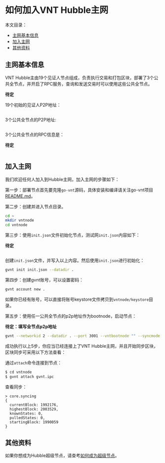 # 如何加入VNT Hubble主网

本文目录：
- [主网基本信息](#主网基本信息)
- [加入主网](#加入主网)
- [其他资料](#其他资料)


## 主网基本信息
VNT Hubble主由19个见证人节点组成，负责执行交易和打包区块，部署了3个公共全节点，并开启了RPC服务，查询和发送交易时可以使用这些公共全节点。

**待定**

19个初始的见证人P2P地址：
```
```

3个公共全节点的P2P地址:
```
```

3个公共全节点的RPC信息是：

**待定**
```
```

## 加入主网

我们欢迎任何人加入到Hubble主网，加入主网的步骤如下：

第一步：部署节点首先要克隆`go-vnt`源码，具体安装和编译请关注go-vnt项目[README.md](<https://github.com/vntchain/go-vnt#%E4%BB%8E%E6%BA%90%E7%A0%81%E5%AE%89%E8%A3%85gvnt>)。

第二步：创建并进入节点目录。

```bash
cd ~
mkdir vntnode
cd vntnode
```

第三步：使用`init.json`文件初始化节点，测试网`init.json`内容如下：

**待定**
```json
```

创建`init.json`文件，并写入以上内容。然后使用`init.json`进行初始化：

```bash
gvnt init init.json --datadir .
```

第四步：创建gvnt账号，可以设置密码：

```bash
gvnt account new .
```

如果你已经有账号，可以直接将账号keystore文件拷贝到`vntnode/keystore`目录。

第五步：使用任一公共全节点的p2p地址作为bootnode，启动节点：

**待定：填写全节点p2p地址**
```bash
gvnt --networkid 2 --datadir . --port 3001 --vntbootnode "" --syncmode full --rpc --rpcaddr 0.0.0.0 --rpcport 8888 --rpcapi="db,core,net,vnt,personal" console
```



成功执行以上5步，你应当已经连接上了VNT Hubble主网，并且开始同步区块，区块同步可采用以下方法查看：


通过`attach`命令连接到节点：
```bash
$ cd vntnode
$ gvnt attach gvnt.ipc
```

查看同步：
```
> core.syncing
{
  currentBlock: 1992176,
  highestBlock: 2003529,
  knownStates: 0,
  pulledStates: 0,
  startingBlock: 1990059
}
```


## 其他资料

如果你想成为Hubble超级节点，请查考[如何成为超级节点](./../04-bp/01.become-to-witness.md)。